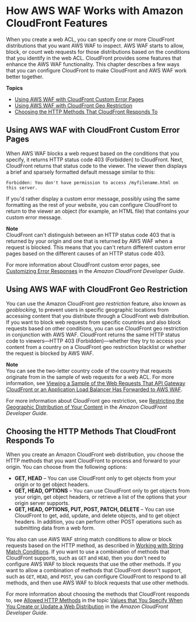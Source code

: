 # How AWS WAF Works with Amazon CloudFront Features<a name="cloudfront-features"></a>

When you create a web ACL, you can specify one or more CloudFront distributions that you want AWS WAF to inspect\. AWS WAF starts to allow, block, or count web requests for those distributions based on the conditions that you identify in the web ACL\. CloudFront provides some features that enhance the AWS WAF functionality\. This chapter describes a few ways that you can configure CloudFront to make CloudFront and AWS WAF work better together\.

**Topics**
+ [Using AWS WAF with CloudFront Custom Error Pages](#cloudfront-features-custom-error-pages)
+ [Using AWS WAF with CloudFront Geo Restriction](#cloudfront-features-geo-restriction)
+ [Choosing the HTTP Methods That CloudFront Responds To](#cloudfront-features-allowed-http-methods)

## Using AWS WAF with CloudFront Custom Error Pages<a name="cloudfront-features-custom-error-pages"></a>

When AWS WAF blocks a web request based on the conditions that you specify, it returns HTTP status code 403 \(Forbidden\) to CloudFront\. Next, CloudFront returns that status code to the viewer\. The viewer then displays a brief and sparsely formatted default message similar to this:

`Forbidden: You don't have permission to access /myfilename.html on this server.`

If you'd rather display a custom error message, possibly using the same formatting as the rest of your website, you can configure CloudFront to return to the viewer an object \(for example, an HTML file\) that contains your custom error message\. 

**Note**  
CloudFront can't distinguish between an HTTP status code 403 that is returned by your origin and one that is returned by AWS WAF when a request is blocked\. This means that you can't return different custom error pages based on the different causes of an HTTP status code 403\. 

For more information about CloudFront custom error pages, see [Customizing Error Responses](https://docs.aws.amazon.com/AmazonCloudFront/latest/DeveloperGuide/custom-error-pages.html) in the *Amazon CloudFront Developer Guide*\.

## Using AWS WAF with CloudFront Geo Restriction<a name="cloudfront-features-geo-restriction"></a>

You can use the Amazon CloudFront *geo restriction* feature, also known as *geoblocking*, to prevent users in specific geographic locations from accessing content that you distribute through a CloudFront web distribution\. If you want to block web requests from specific countries and also block requests based on other conditions, you can use CloudFront geo restriction in conjunction with AWS WAF\. CloudFront returns the same HTTP status code to viewers—HTTP 403 \(Forbidden\)—whether they try to access your content from a country on a CloudFront geo restriction blacklist or whether the request is blocked by AWS WAF\. 

**Note**  
You can see the two\-letter country code of the country that requests originate from in the sample of web requests for a web ACL\. For more information, see [Viewing a Sample of the Web Requests That API Gateway CloudFront or an Application Load Balancer Has Forwarded to AWS WAF](web-acl-testing.md#web-acl-testing-view-sample)\.

For more information about CloudFront geo restriction, see [Restricting the Geographic Distribution of Your Content](https://docs.aws.amazon.com/AmazonCloudFront/latest/DeveloperGuide/georestrictions.html) in the *Amazon CloudFront Developer Guide*\.

## Choosing the HTTP Methods That CloudFront Responds To<a name="cloudfront-features-allowed-http-methods"></a>

When you create an Amazon CloudFront web distribution, you choose the HTTP methods that you want CloudFront to process and forward to your origin\. You can choose from the following options:
+ **GET, HEAD** – You can use CloudFront only to get objects from your origin or to get object headers\.
+ **GET, HEAD, OPTIONS** – You can use CloudFront only to get objects from your origin, get object headers, or retrieve a list of the options that your origin server supports\.
+ **GET, HEAD, OPTIONS, PUT, POST, PATCH, DELETE** – You can use CloudFront to get, add, update, and delete objects, and to get object headers\. In addition, you can perform other POST operations such as submitting data from a web form\. 

You also can use AWS WAF string match conditions to allow or block requests based on the HTTP method, as described in [Working with String Match Conditions](web-acl-string-conditions.md)\. If you want to use a combination of methods that CloudFront supports, such as `GET` and `HEAD`, then you don't need to configure AWS WAF to block requests that use the other methods\. If you want to allow a combination of methods that CloudFront doesn't support, such as `GET`, `HEAD`, and `POST`, you can configure CloudFront to respond to all methods, and then use AWS WAF to block requests that use other methods\.

For more information about choosing the methods that CloudFront responds to, see [Allowed HTTP Methods](https://docs.aws.amazon.com/AmazonCloudFront/latest/DeveloperGuide/distribution-web-values-specify.html#DownloadDistValuesAllowedHTTPMethods) in the topic [Values that You Specify When You Create or Update a Web Distribution](https://docs.aws.amazon.com/AmazonCloudFront/latest/DeveloperGuide/distribution-web-values-specify.html) in the *Amazon CloudFront Developer Guide*\.